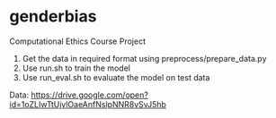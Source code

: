 # genderbias
Computational Ethics Course Project

1. Get the data in required format using preprocess/prepare_data.py
2. Use run.sh to train the model
3. Use run_eval.sh to evaluate the model on test data

Data: https://drive.google.com/open?id=1oZLIwTtUjvlOaeAnfNslpNNR8vSvJ5hb
